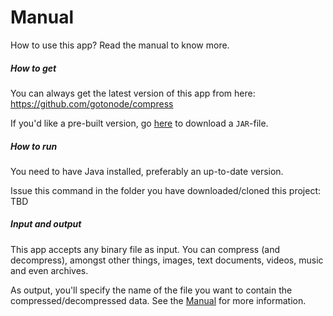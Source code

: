 # Manual

How to use this app? Read the manual to know more.

##### How to get

You can always get the latest version of this app from here: https://github.com/gotonode/compress

If you'd like a pre-built version, go [here](https://github.com/gotonode/compress/releases) to download a `JAR`-file.

##### How to run

You need to have Java installed, preferably an up-to-date version.

Issue this command in the folder you have downloaded/cloned this project:
TBD

##### Input and output

This app accepts any binary file as input. You can compress (and decompress), amongst other things, images, text documents, videos, music and even archives.

As output, you'll specify the name of the file you want to contain the compressed/decompressed data. See the [Manual](MANUAL.md) for more information.